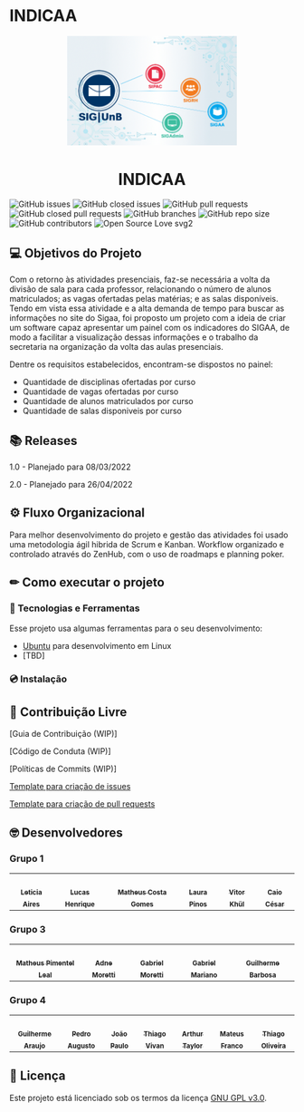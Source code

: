 # **INDICAA**

<p align="center">
  <img width="300" src="docs/assets/img/logo.png">
</p>
<h1 align="center">INDICAA</h1>

 ![GitHub issues](https://img.shields.io/github/issues/fga-eps-mds/Projeto01?color=red)
 ![GitHub closed issues](https://img.shields.io/github/issues-closed/fga-eps-mds/Projeto01?color=green)
 ![GitHub pull requests](https://img.shields.io/github/issues-pr/fga-eps-mds/Projeto01?color=orange)
 ![GitHub closed pull requests](https://img.shields.io/github/issues-pr-closed/fga-eps-mds/Projeto01?color=brightgreen)
 ![GitHub branches](https://badgen.net/github/branches/fga-eps-mds/Projeto01/)
 ![GitHub repo size](https://img.shields.io/github/repo-size/fga-eps-mds/Projeto01?color=purple)
 ![GitHub contributors](https://img.shields.io/github/contributors/fga-eps-mds/Projeto01?color=ff69b4)
 ![Open Source Love svg2](https://badges.frapsoft.com/os/v2/open-source.svg?v=103)
 
## 💻 Objetivos do Projeto

Com o retorno às atividades presenciais, faz-se necessária a volta da divisão de sala para cada professor, relacionando o número de alunos matriculados; as vagas ofertadas pelas matérias; e as salas disponíveis. Tendo em vista essa atividade e a alta demanda de tempo para buscar as informações no site do Sigaa, foi proposto um projeto com a ideia de criar um software capaz apresentar um painel com os indicadores do SIGAA, de modo a facilitar a visualização dessas informações e o trabalho da secretaria na organização da volta das aulas presenciais.  

Dentre os requisitos estabelecidos, encontram-se dispostos no painel:
  - Quantidade de disciplinas ofertadas por curso
  - Quantidade de vagas ofertadas por curso
  - Quantidade de alunos matriculados por curso
  - Quantidade de salas disponiveis por curso

## 📚 Releases
 
 1.0 - Planejado para 08/03/2022 
 
 2.0 - Planejado para 26/04/2022
  
## ⚙️ Fluxo Organizacional
  Para melhor desenvolvimento do projeto e gestão das atividades foi usado uma metodologia ágil hibrida de Scrum e Kanban.
  Workflow organizado e controlado através do ZenHub, com o uso de roadmaps e planning poker.

## ✏ Como executar o projeto

### 🧰️ Tecnologias e Ferramentas

Esse projeto usa algumas ferramentas para o seu desenvolvimento:
- [Ubuntu](https://ubuntu.com/download) para 
desenvolvimento em Linux
- [TBD]

### 💿 Instalação 

## 🤝 Contribuição Livre

[Guia de Contribuição (WIP)]

[Código de Conduta (WIP)]

[Políticas de Commits (WIP)]

[Template para criação de issues](docs/templates/IssueTemplate.md)

[Template para criação de pull requests](docs/templates/pull_request_template.md)

## 🤓 Desenvolvedores

### Grupo 1

<table>
	<tr>    
    <td align="center"><a href="https://github.com/LeticiaAires"><img src="https://avatars.githubusercontent.com/u/72623771?v=4" width="100px;" alt=""/><br /><sub><b>Leticia Aires</b></sub></a><br /><a href="https://github.com/LeticiaAires"></a></td>    
    <td align="center"><a href="https://github.com/lucasqueiroz23"><img src="https://avatars.githubusercontent.com/u/86672557?v=4" width="100px;" alt=""/><br /><sub><b>Lucas Henrique</b></sub></a><br /><a href="https://github.com/lucasqueiroz23"></a></td>
    <td align="center"><a href="https://github.com/mc-gomes"><img src="https://avatars.githubusercontent.com/u/72279998?v=4" width="100px;" alt=""/><br /><sub><b>Matheus Costa Gomes</b></sub></a><br /><a href="https://github.com/mc-gomes"></a></td>
    <td align="center"><a href="https://github.com/laurapinos"><img src="https://avatars.githubusercontent.com/u/62102447?v=4" width="100px;" alt=""/><br /><sub><b>Laura Pinos </b></sub></a><br /><a href="https://github.com/laurapinos"></a></td>
    <td align="center"><a href="https://github.com/vitorekr"><img src="https://avatars.githubusercontent.com/u/56610229?v=4" width="100px;" alt=""/><br /><sub><b>Vitor Khül</b></sub></a><br /><a href="https://github.com/vitorekr"></a></td>
    <td align="center"><a href="https://github.com/OCaioOliveira"><img src="https://avatars.githubusercontent.com/u/54439337?v=4" width="100px;" alt=""/><br /><sub><b>Caio César</b></sub></a><br /><a href="https://github.com/OCaioOliveira"></a></td>
	</tr>
</table>

### Grupo 3

<table>
	<tr>
		<td align="center"><a href="https://github.com/Matheuspleal"><img src="https://avatars.githubusercontent.com/u/62526025?v=4" width="100px;" alt=""/><br /><sub><b>Matheus Pimentel Leal</b></sub></a><br /><a href="https://github.com/Matheuspleal"></a></td>
		<td align="center"><a href="https://github.com/AdneMoretti"><img src="https://avatars.githubusercontent.com/u/64036847?v=4" width="100px;" alt=""/><br /><sub><b>Adne Moretti</b></sub></a><br /><a href="https://github.com/AdneMoretti"></a></td>
		<td align="center"><a href="https://github.com/MorettiGS"><img src="https://avatars.githubusercontent.com/u/78612945?v=4" width="100px;" alt=""/><br /><sub><b>Gabriel Moretti</b></sub></a><br /><a href="https://github.com/MorettiGS"></a></td>
    		<td align="center"><a href="https://github.com/gabrielm2q"><img src="https://avatars.githubusercontent.com/u/72149063?v=4" width="100px;" alt=""/><br /><sub><b>Gabriel Mariano</b></sub></a><br /><a href="https://github.com/gabrielm2q"></a></td>
		<td align="center"><a href="https://github.com/guibrbs"><img src="https://avatars.githubusercontent.com/u/88190414?v=4" width="100px;" alt=""/><br /><sub><b>Guilherme Barbosa</b></sub></a><br /><a href="https://github.com/guibrbs"></a></td>	
	</tr>
</table>

### Grupo 4	

<table>
	<tr>
		<td align="center"><a href="https://github.com/guigudf"><img src="https://avatars.githubusercontent.com/u/78756768?v=4" width="100px;" alt=""/><br /><sub><b>Guilherme Araujo</b></sub></a><br /><a href="https://github.com/guigudf"></a></td>
		<td align="center"><a href="https://github.com/PedroSiq"><img src="https://avatars.githubusercontent.com/u/86636146?v=4" width="100px;" alt=""/><br /><sub><b>Pedro Augusto</b></sub></a><br /><a href="https://github.com/PedroSiq"></a></td>
    		<td align="center"><a href="https://github.com/joaopaulob3"><img src="https://avatars.githubusercontent.com/u/87615410?v=4" width="100px;" alt=""/><br /><sub><b>João Paulo</b></sub></a><br /><a href="https://github.com/joaopaulob3"></a></td>
    		<td align="center"><a href="https://github.com/thiago-vivan"><img src="https://avatars.githubusercontent.com/u/80918128?v=4" width="100px;" alt=""/><br /><sub><b>Thiago Vivan</b></sub></a><br /><a href="https://github.com/thiago-vivan"></a></td>
    		<td align="center"><a href="https://github.com/Eruel6"><img src="https://avatars.githubusercontent.com/u/71983159?v=4" width="100px;" alt=""/><br /><sub><b>Arthur Taylor</b></sub></a><br /><a href="https://github.com/Eruel6"></a></td>
    		<td align="center"><a href="https://github.com/mateusvff"><img src="https://avatars.githubusercontent.com/u/71900095?v=4" width="100px;" alt=""/><br /><sub><b>Mateus Franco</b></sub></a><br /><a href="https://github.com/mateusvff"></a></td>
    		<td align="center"><a href="https://github.com/Thiab394"><img src="https://avatars.githubusercontent.com/u/71983200?v=4" width="100px;" alt=""/><br /><sub><b>Thiago Oliveira</b></sub></a><br /><a href="https://github.com/Thiab394"></a></td>
	</tr>
</table>

## 📝 Licença
Este projeto está licenciado sob os termos da licença 
[GNU GPL v3.0](./LICENSE).
